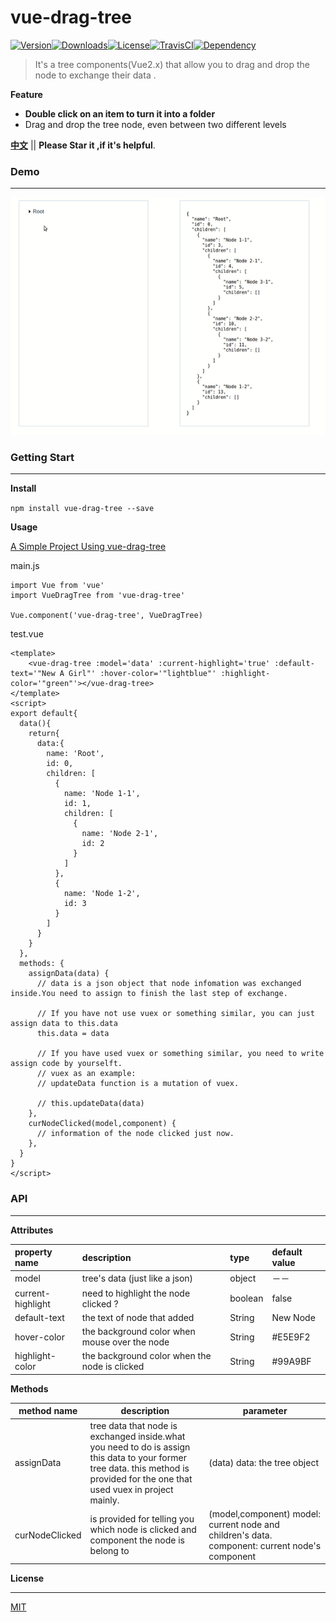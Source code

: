 # vue-drag-tree

[![Version](http://img.shields.io/npm/v/vue-drag-tree.svg)](https://www.npmjs.com/package/vue-drag-tree)[![Downloads](http://img.shields.io/npm/dm/vue-drag-tree.svg)](https://www.npmjs.com/package/vue-drag-tree)[![License](https://img.shields.io/npm/l/vue-drag-tree.svg?style=flat)](https://opensource.org/licenses/MIT)[![TravisCI](https://travis-ci.org/XadillaX/vue-drag-tree.svg)](https://travis-ci.org/XadillaX/vue-drag-tree)[![Dependency](https://david-dm.org/XadillaX/vue-drag-tree.svg)](https://david-dm.org/XadillaX/vue-drag-tree)

> It's a tree components(Vue2.x) that allow you to drag and drop the node to exchange their data .

**Feature**

- **Double click on an item to turn it into a folder**
- Drag and drop the tree node, even between two different levels

**[中文](README_ZH.md)** || **Please Star it ,if it's helpful**.

### Demo

---

![demo](static/vue-drag-tree2.gif)

### Getting Start

---

**Install**

`npm install vue-drag-tree --save`

**Usage**

[A Simple Project Using vue-drag-tree](https://github.com/shuiRong/vue-drag-tree-demo)

main.js

```vue
import Vue from 'vue'
import VueDragTree from 'vue-drag-tree'

Vue.component('vue-drag-tree', VueDragTree)
```

test.vue

```vue
<template>
	<vue-drag-tree :model='data' :current-highlight='true' :default-text='"New A Girl"' :hover-color='"lightblue"' :highlight-color='"green"'></vue-drag-tree>
</template>
<script>
export default{
  data(){
    return{
      data:{
        name: 'Root',
        id: 0,
        children: [
          {
            name: 'Node 1-1',
            id: 1,
            children: [
              {
                name: 'Node 2-1',
                id: 2
              }
            ]
          },
          {
            name: 'Node 1-2',
            id: 3
          }
        ]
      }
    }
  },
  methods: {
    assignData(data) {
      // data is a json object that node infomation was exchanged inside.You need to assign to finish the last step of exchange.
      
      // If you have not use vuex or something similar, you can just assign data to this.data
      this.data = data
      
      // If you have used vuex or something similar, you need to write assign code by yourselft.
      // vuex as an example:
      // updateData function is a mutation of vuex. 
      
      // this.updateData(data)
    },
    curNodeClicked(model,component) {
      // information of the node clicked just now.
    },
  }
}
</script>
```

### API

---

**Attributes**

| property name     | description                              | type    | default value |
| :---------------- | :--------------------------------------- | :------ | :------------ |
| model             | tree's data (just like a json)           | object  | －－            |
| current-highlight | need to highlight the node clicked ?     | boolean | false         |
| default-text      | the text of node that added              | String  | New Node      |
| hover-color       | the background color when mouse over the node | String  | \#E5E9F2      |
| highlight-color   | the background color when the node is clicked | String  | \#99A9BF      |



**Methods**

| method name    | description                              | parameter                                |
| -------------- | ---------------------------------------- | ---------------------------------------- |
| assignData     | tree data that node is exchanged inside.what you need to do is assign this data to your former tree data. this method is provided for the one that used vuex in project mainly. | (data)  data: the tree object            |
| curNodeClicked | is provided for telling you which node is clicked and component the node is belong to | (model,component) model: current node and children's  data. component: current node's component |




**License**

---

[MIT](LICENSE)
